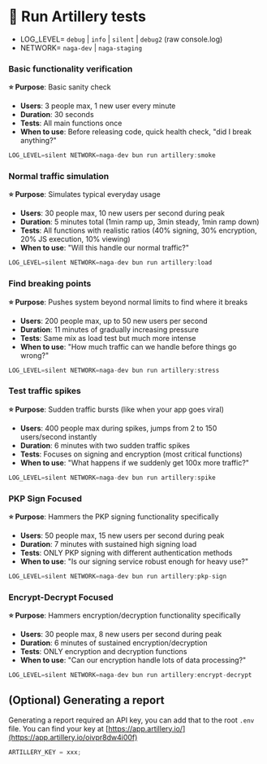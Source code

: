 # 🚀 Run Artillery tests

- LOG_LEVEL= `debug` | `info` | `silent` | `debug2` (raw console.log)
- NETWORK= `naga-dev` | `naga-staging`

### Basic functionality verification

**⭐️ Purpose**: Basic sanity check

- **Users**: 3 people max, 1 new user every minute
- **Duration**: 30 seconds
- **Tests**: All main functions once
- **When to use**: Before releasing code, quick health check, "did I break anything?"

```jsx
LOG_LEVEL=silent NETWORK=naga-dev bun run artillery:smoke
```

### Normal traffic simulation

**⭐️ Purpose**: Simulates typical everyday usage

- **Users**: 30 people max, 10 new users per second during peak
- **Duration**: 5 minutes total (1min ramp up, 3min steady, 1min ramp down)
- **Tests**: All functions with realistic ratios (40% signing, 30% encryption, 20% JS execution, 10% viewing)
- **When to use**: "Will this handle our normal traffic?"

```jsx
LOG_LEVEL=silent NETWORK=naga-dev bun run artillery:load
```

### Find breaking points

**⭐️ Purpose**: Pushes system beyond normal limits to find where it breaks

- **Users**: 200 people max, up to 50 new users per second
- **Duration**: 11 minutes of gradually increasing pressure
- **Tests**: Same mix as load test but much more intense
- **When to use**: "How much traffic can we handle before things go wrong?"

```jsx
LOG_LEVEL=silent NETWORK=naga-dev bun run artillery:stress
```

### Test traffic spikes

**⭐️ Purpose**: Sudden traffic bursts (like when your app goes viral)

- **Users**: 400 people max during spikes, jumps from 2 to 150 users/second instantly
- **Duration**: 6 minutes with two sudden traffic spikes
- **Tests**: Focuses on signing and encryption (most critical functions)
- **When to use**: "What happens if we suddenly get 100x more traffic?"

```jsx
LOG_LEVEL=silent NETWORK=naga-dev bun run artillery:spike
```

### PKP Sign Focused

**⭐️ Purpose**: Hammers the PKP signing functionality specifically

- **Users**: 50 people max, 15 new users per second during peak
- **Duration**: 7 minutes with sustained high signing load
- **Tests**: ONLY PKP signing with different authentication methods
- **When to use**: "Is our signing service robust enough for heavy use?"

```jsx
LOG_LEVEL=silent NETWORK=naga-dev bun run artillery:pkp-sign
```

### Encrypt-Decrypt Focused

**⭐️ Purpose**: Hammers encryption/decryption functionality specifically

- **Users**: 30 people max, 8 new users per second during peak
- **Duration**: 6 minutes of sustained encryption/decryption
- **Tests**: ONLY encryption and decryption functions
- **When to use**: "Can our encryption handle lots of data processing?"

```jsx
LOG_LEVEL=silent NETWORK=naga-dev bun run artillery:encrypt-decrypt
```

## (Optional) Generating a report

Generating a report required an API key, you can add that to the root `.env` file. You can find your key at [https://app.artillery.io/](https://app.artillery.io/oivpr8dw4i00f)

```jsx
ARTILLERY_KEY = xxx;
```
